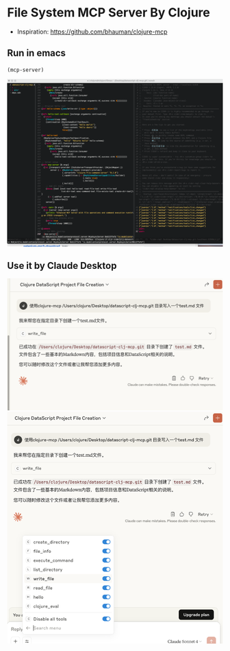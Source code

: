 # File System MCP Server By Clojure

* Inspiration: https://github.com/bhauman/clojure-mcp

## Run in emacs 

```
(mcp-server)
```
![](./demo3.png)

## Use it by Claude Desktop

![](./demo1.png)
![](./demo2.png)
